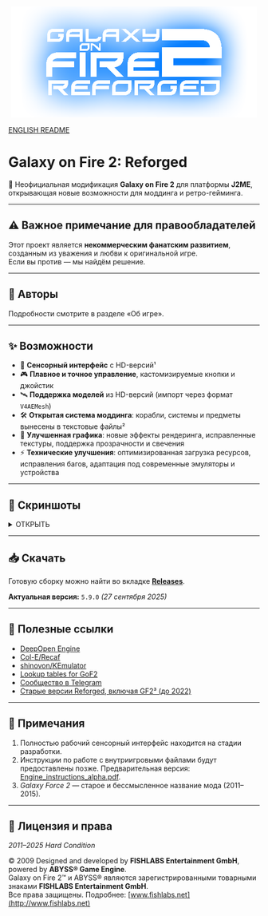 <p align="center">
  <img src="github/logo.png"/>
</p>

[ENGLISH README](README.md)

# Galaxy on Fire 2: Reforged
🚀 Неофициальная модификация **Galaxy on Fire 2** для платформы **J2ME**, открывающая новые возможности для моддинга и ретро-гейминга.

---

## ⚠️ Важное примечание для правообладателей
Этот проект является **некоммерческим фанатским развитием**, созданным из уважения и любви к оригинальной игре.  
Если вы против — мы найдём решение.

---

## 👥 Авторы
Подробности смотрите в разделе «Об игре».

---

## ✨ Возможности

- 🎨 **Сенсорный интерфейс** с HD-версий¹  
- 🎮 **Плавное и точное управление**, кастомизируемые кнопки и джойстик  
- 🛰 **Поддержка моделей** из HD-версий (импорт через формат `V4AEMesh`)  
- 🛠 **Открытая система моддинга**: корабли, системы и предметы вынесены в текстовые файлы²  
- 🌌 **Улучшенная графика**: новые эффекты рендеринга, исправленные текстуры, поддержка прозрачности и свечения  
- ⚡ **Технические улучшения**: оптимизированная загрузка ресурсов, исправления багов, адаптация под современные эмуляторы и устройства  

---

## 📸 Скриншоты
<p align="center">
<details>
<summary>ОТКРЫТЬ</summary>

___

![Меню](github/screen1.png)  
![Игровой процесс](github/screen2.png)  
![Карта](github/screen3.png)  

___
</details>
</p>

---

## 📥 Скачать
Готовую сборку можно найти во вкладке [**Releases**](https://github.com/Smert124/Galaxy-on-Fire-2-Reforged/releases).

**Актуальная версия:** `5.9.0` *(27 сентября 2025)*

---

## 🔗 Полезные ссылки
- [DeepOpen Engine](https://github.com/BaalNetbek/DeepOpen)  
- [Col-E/Recaf](https://github.com/Col-E/Recaf)  
- [shinovon/KEmulator](https://github.com/shinovon/KEmulator)  
- [Lookup tables for GoF2](https://docs.google.com/spreadsheets/u/1/d/e/2PACX-1vRjJFtnrG9-7vdqHtHtPCu0Tg7C-1A89lxo434_7fgEguS9I6O1u3wcRmoWnHEhgUP2Mbd9EMIzAPJA/pubhtml#)  
- [Сообщество в Telegram](https://t.me/HardCondition)  
- [Старые версии Reforged, включая GF2³ (до 2022)](https://drive.google.com/drive/folders/198TUt7ERvaK7kdShcHvn_otm48rbBnKV?usp=drive_link)  

---

## 📌 Примечания
1. Полностью рабочий сенсорный интерфейс находится на стадии разработки.  
2. Инструкции по работе с внутриигровыми файлами будут предоставлены позже. Предварительная версия: [Engine_instructions_alpha.pdf](github/Engine_instructions_alpha.pdf).  
3. *Galaxy Force 2* — старое и бессмысленное название мода (2011–2015).  

---

## 📜 Лицензия и права
<i>2011–2025 Hard Condition</i>  

© 2009 Designed and developed by **FISHLABS Entertainment GmbH**, powered by **ABYSS® Game Engine**.  
Galaxy on Fire 2™ и ABYSS® являются зарегистрированными товарными знаками **FISHLABS Entertainment GmbH**.  
Все права защищены. Подробнее: [www.fishlabs.net](http://www.fishlabs.net)
